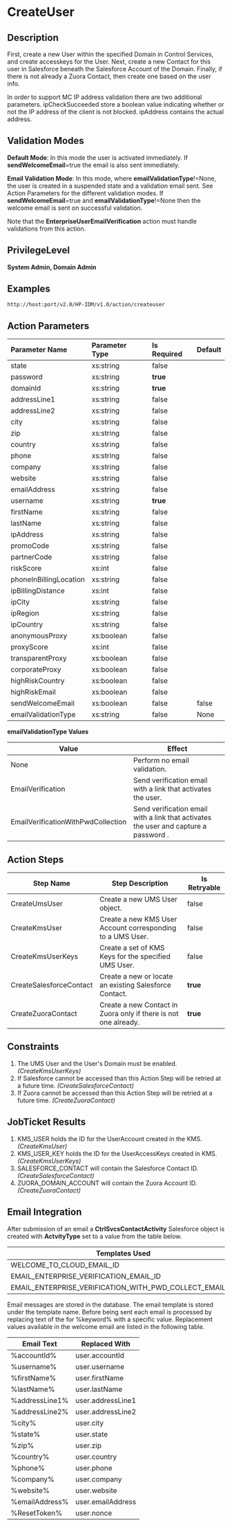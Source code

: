 # CreateUser

## Description ##

First, create a new User within the specified Domain in Control Services, and create accesskeys for the User. Next, create a new Contact for this user in Salesforce beneath the Salesforce Account of the Domain. Finally, if there is not already a Zuora Contact, then create one based on the user info.

In order to support MC IP address validation there are two additional parameters. ipCheckSucceeded store a boolean value indicating whether or not the IP address of the client is not blocked. ipAddress contains the actual address.


## Validation Modes ##

**Default Mode**: In this mode the user is activated immediately. If **sendWelcomeEmail**=true the email is also sent immediately.

**Email Validation Mode**: In this mode, where **emailValidationType**!=None, the user is created in a suspended state and a validation email sent. See Action Parameters for the different validation modes. If **sendWelcomeEmail**=true and **emailValidationType**!=None then the welcome email is sent on successful validation.

Note that the **EnterpriseUserEmailVerification** action must handle validations from this action.

## PrivilegeLevel ##

**System Admin, Domain Admin**

## Examples ##

    http://host:port/v2.0/HP-IDM/v1.0/action/createuser

## Action Parameters ##

| Parameter Name | Parameter Type | Is Required | Default |
| :------------- | :------------- | :---------- | :------ |
| state	| xs:string 	| false 	| 	|
| password 	| xs:string 	| **true**	| 	|
| domainId	| xs:string 	| **true** 	| 	|
| addressLine1	| xs:string 	| false 	| 	|
| addressLine2	| xs:string 	| false 	| 	|
| city	| xs:string 	| false 	| 	|
| zip	| xs:string 	| false 	| 	|
| country	| xs:string 	| false 	| 	|
| phone	| xs:string 	| false 	| 	|
| company	| xs:string 	| false 	| 	|
| website	| xs:string 	| false 	| 	|
| emailAddress	| xs:string 	| false 	| 	|
| username 	| xs:string 	| **true**	| 	|
| firstName	| xs:string 	| false 	| 	|
| lastName	| xs:string 	| false 	| 	|
| ipAddress	| xs:string 	| false 	| 	|
| promoCode	| xs:string	| false	| 	|
| partnerCode	| xs:string	| false	| 	|
| riskScore	| xs:int 	| false 	| 	| 
| phoneInBillingLocation	| xs:string 	| false 	| 	|
| ipBillingDistance	| xs:int 	| false 	| 	|
| ipCity	| xs:string 	| false 	| 	|
| ipRegion	| xs:string 	| false 	| 	|
| ipCountry	| xs:string 	| false 	| 	|
| anonymousProxy	| xs:boolean 	| false 	| 	|
| proxyScore	| xs:int 	| false 	| 	|
| transparentProxy	| xs:boolean 	| false 	| 	|
| corporateProxy	| xs:boolean 	| false 	| 	|
| highRiskCountry	| xs:boolean 	| false 	| 	|
| highRiskEmail	| xs:boolean 	| false 	| 	|
| sendWelcomeEmail 	| xs:boolean 	| false	| false	|
| emailValidationType 	| xs:string 	| false 	| None	|

**emailValidationType Values**

| Value	| Effect 	|
| ------	| --------	|
| None 	| Perform no email validation. 	|
| EmailVerification 	| Send verification email with a link that activates the user.	|
| EmailVerificationWithPwdCollection 	| Send verification email with a link that activates the user and capture a password .	|

## Action Steps ##

| Step Name 	| Step Description 	| Is Retryable 	|
| -----------	| ------------------	| -------------	|
| CreateUmsUser 	| Create a new UMS User object. 	| false 	|
| CreateKmsUser 	| Create a new KMS User Account corresponding to a UMS User. 	| false 	|
| CreateKmsUserKeys 	| Create a set of KMS Keys for the specified UMS User. 	| false 	|
| CreateSalesforceContact 	| Create a new or locate an existing Salesforce Contact. 	| **true** 	|
| CreateZuoraContact 	| Create a new Contact in Zuora only if there is not one already. 	| **true** 	|

## Constraints ##

1. The UMS User and the User's Domain must be enabled. _(CreateKmsUserKeys)_
1. If Salesforce cannot be accessed than this Action Step will be retried at a future time. _(CreateSalesforceContact)_
1. If Zuora cannot be accessed than this Action Step will be retried at a future time. _(CreateZuoraContact)_

## JobTicket Results ##

1. KMS_USER holds the ID for the UserAccount created in the KMS. _(CreateKmsUser)_
1. KMS_USER_KEY holds the ID for the UserAccessKeys created in KMS. _(CreateKmsUserKeys)_
1. SALESFORCE_CONTACT will contain the Salesforce Contact ID. _(CreateSalesforceContact)_
1. ZUORA_DOMAIN_ACCOUNT will contain the Zuora Account ID. _(CreateZuoraContact)_

## Email Integration ##

After submission of an email a **CtrlSvcsContactActivity** Salesforce object is created with **ActvityType** set to a value from the table below.

| Templates Used	| CtrlSvcsContactActivity Type 	|
| -- 	| -- 	|
| WELCOME_TO_CLOUD_EMAIL_ID 	| WelcomeEmailSent	|
| EMAIL_ENTERPRISE_VERIFICATION_EMAIL_ID 	| EmailVerifEmailSent	|
| EMAIL_ENTERPRISE_VERIFICATION_WITH_PWD_COLLECT_EMAIL_ID 	| EntVerifEmailWithPwdCollectSent	|

Email messages are stored in the database. The email template is stored under the template name. Before being sent each email is processed by replacing text of the for %keyword% with a specific value. Replacement values available in the welcome email are listed in the following table.

| Email Text 	| Replaced With 	|
| -- 	| -- 	|
| %accountId% 	| user.accountId 	|
| %username% 	| user.username 	|
| %firstName% 	| user.firstName 	|
| %lastName% 	| user.lastName 	|
| %addressLine1% 	| user.addressLine1 	|
| %addressLine2% 	| user.addressLine2 	|
| %city% 	| user.city 	|
| %state% 	| user.state 	|
| %zip% 	| user.zip 	|
| %country% 	| user.country 	|
| %phone% 	| user.phone 	|
| %company% 	| user.company 	|
| %website% 	| user.website 	|
| %emailAddress% 	| user.emailAddress 	|
| %ResetToken%	| user.nonce	|
